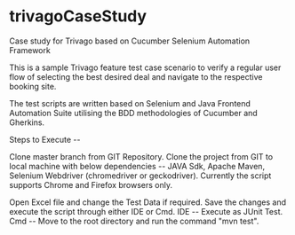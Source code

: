 # trivagoCaseStudy
Case study for Trivago based on Cucumber Selenium Automation Framework

This is a sample Trivago feature test case scenario to verify a regular user flow of selecting the best desired deal and navigate to the respective booking site.

The test scripts are written based on Selenium and Java Frontend Automation Suite utilising the BDD methodologies of Cucumber and Gherkins.

Steps to Execute --

Clone master branch from GIT Repository.
Clone the project from GIT to local machine with below dependencies -- JAVA Sdk, Apache Maven, Selenium Webdriver (chromedriver or geckodriver).
Currently the script supports Chrome and Firefox browsers only.

Open Excel file and change the Test Data if required.
Save the changes and execute the script through either IDE or Cmd.
IDE -- Execute as JUnit Test.
Cmd -- Move to the root directory and run the command "mvn test".
